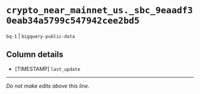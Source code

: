 # `crypto_near_mainnet_us._sbc_9eaadf30eab34a5799c547942cee2bd5`
`bq-1` | `bigquery-public-data`

## Column details
* [TIMESTAMP] `last_update`

-------------------------------------------------------------------------------
*Do not make edits above this line.*
